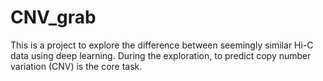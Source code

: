 # CNV_grab
This is a project to explore the difference between seemingly similar Hi-C data using deep learning.
During the exploration, to predict copy number variation (CNV) is the core task.
